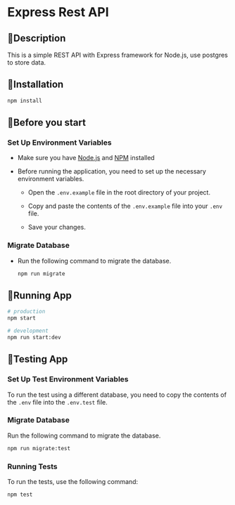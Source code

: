 # Express Rest API

## 📖Description

This is a simple REST API with Express framework for Node.js, use postgres to store data.

## 🚀Installation
  ```bash
  npm install
  ```

## 📝Before you start

### Set Up Environment Variables

- Make sure you have [Node.js](https://nodejs.org) and [NPM](https://www.npmjs.com/) installed

- Before running the application, you need to set up the necessary environment variables.

   - Open the `.env.example` file in the root directory of your project.

   - Copy and paste the contents of the `.env.example` file into your `.env` file.

   - Save your changes.

### Migrate Database

- Run the following command to migrate the database.

  ```bash
  npm run migrate
  ```

## 🔭Running App
  ```bash
  # production
  npm start

  # development
  npm run start:dev
  ```

## 🚅Testing App

### Set Up Test Environment Variables

To run the test using a different database, you need to copy the contents of the `.env` file into the `.env.test` file.

### Migrate Database

Run the following command to migrate the database.

  ```bash
  npm run migrate:test
  ```

### Running Tests

To run the tests, use the following command:
  ```bash
  npm test
  ```